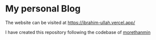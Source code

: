 # My personal Blog

The website can be visited at https://ibrahim-ullah.vercel.app/

I have created this repository following the codebase of [morethanmin](https://github.com/morethanmin/morethan-log)

